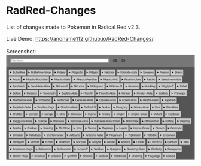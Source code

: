 # RadRed-Changes
List of changes made to Pokemon in Radical Red v2.3.

Live Demo: https://anoname112.github.io/RadRed-Changes/
<br /><br />
Screenshot:
<br />
<a href="https://anoname112.github.io/RadRed-Changes/">
   <img src="https://raw.githubusercontent.com/Anoname112/RadRed-Changes/main/ss.png" title="RadRed Changes">
</a>
